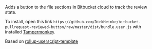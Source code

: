 Adds a button to the file sections in Bitbucket cloud to track the review state.

To install, open this link `https://github.com/DirkHeinke/bitbucket-pullrequest-reviewed-button/raw/master/dist/bundle.user.js` with installed [Tampermonkey](https://www.tampermonkey.net/).

Based on [rollup-userscript-template](https://github.com/cvzi/rollup-userscript-template)

